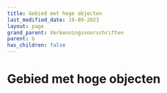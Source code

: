 ```yaml
---
title: Gebied met hoge objecten
last_modified_date: 19-09-2023
layout: page
grand_parent: Verkenningsvoorschriften
parent: G
has_children: false
---
```


Gebied met hoge objecten
========================

